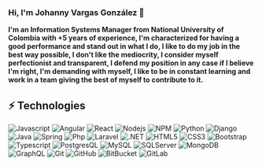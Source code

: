 ### Hi, I'm Johanny Vargas González 👋

**I'm an Information Systems Manager from National University of Colombia with +5 years of experience, I'm characterized for having a good performance and stand out in what I do, I like to do my job in the best way possible, I don't like the mediocrity, I consider myself perfectionist and transparent, I defend my position in any case if I believe I'm right, I'm demanding with myself, I like to be in constant learning and work in a team giving the best of myself to contribute to it.**


<!--
**jonanv/jonanv** is a ✨ _special_ ✨ repository because its `README.md` (this file) appears on your GitHub profile.

Here are some ideas to get you started: 
-->

<!--
- 🔭 I'm a Information System Management
- 🌱 I’m currently learning ...
- 👯 I’m looking to collaborate on ...
- 🤔 I’m looking for help with ...
- 💬 Ask me about ...
- 📫 How to reach me: https://www.linkedin.com/in/jonanv/
- 📫 How to reach me: jonan-vargas23@hotmail.com or jovargasgo@unal.edu.co
- 😄 Pronouns: ...
- ⚡ Fun fact: ...
-->

## ⚡ Technologies


![Javascript](https://img.shields.io/badge/-Javascript-black?style=flat-&logo=javascript)
![Angular](https://img.shields.io/badge/-Angular-FFF?style=flat&logo=angular&logoColor=DD0C31)
![React](https://img.shields.io/badge/-React-gray?style=flat-&logo=react)
![Nodejs](https://img.shields.io/badge/-Nodejs-black?style=flat-&logo=Node.js)
![NPM](https://img.shields.io/badge/-NPM-DD0C31?style=flat-&logo=npm)
![Python](https://img.shields.io/badge/-Python-yellow?style=flat-&logo=python)
![Django](https://img.shields.io/badge/-Django-green?style=flat-&logo=django)
![Java](https://img.shields.io/badge/-Java-DD0C31?style=flat-&logo=java)
![Spring](https://img.shields.io/badge/-SpringBoot-black?style=flat-&logo=Spring)
![Php](https://img.shields.io/badge/-PHP-FFF?style=flat-&logo=php)
![Laravel](https://img.shields.io/badge/-Laravel-black?style=flat-&logo=Laravel)
![.NET](https://img.shields.io/badge/-.NET-512BD4?style=flat-&logo=.NET)
![HTML5](https://img.shields.io/badge/-HTML5-E34F26?style=flat-&logo=html5&logoColor=white)
![CSS3](https://img.shields.io/badge/-CSS3-1572B6?style=flat-&logo=css3)
![Bootstrap](https://img.shields.io/badge/-Bootstrap-563D7C?style=flat-&logo=bootstrap&logoColor=white)
![Typescript](https://img.shields.io/badge/-Typescript-black?style=flat-&logo=typescript)
![PostgresQL](https://img.shields.io/badge/-postgres-blue?style=flat-&logo=postgresql)
![MySQL](https://img.shields.io/badge/-MySQL-gray?style=flat-&logo=mysql&logoColor=orange)
![SQLServer](https://img.shields.io/badge/-SQLServer-CC2927?style=flat-&logo=Microsoft-SQL-Server)
![MongoDB](https://img.shields.io/badge/-MongoDB-26A852?style=flat-&logo=MongoDB&logoColor=FFF)
![GraphQL](https://img.shields.io/badge/-GraphQL-FFF?style=flat-&logo=GraphQL&logoColor=DE33A6)
![Git](https://img.shields.io/badge/-Git-black?style=flat-&logo=git)
![GitHub](https://img.shields.io/badge/-GitHub-181717?style=flat-&logo=github)
![BitBucket](https://img.shields.io/badge/-BitBucket-0052CC?style=flat-&logo=bitbucket)
![GitLab](https://img.shields.io/badge/-GitLab-6B4FBB?style=flat-&logo=gitlab)

